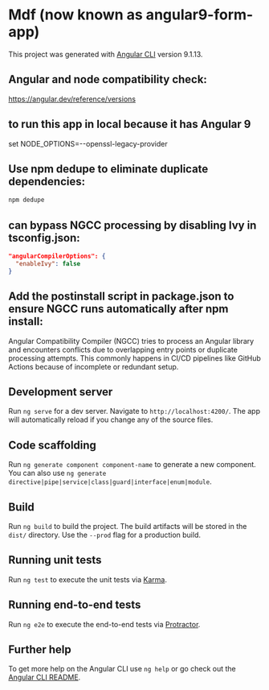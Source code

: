 # Mdf (now known as angular9-form-app)

This project was generated with [Angular CLI](https://github.com/angular/angular-cli) version 9.1.13.

## Angular and node compatibility check:

https://angular.dev/reference/versions

## to run this app in local because it has Angular 9
set NODE_OPTIONS=--openssl-legacy-provider

## Use npm dedupe to eliminate duplicate dependencies:
```bash
npm dedupe
```

## can bypass NGCC processing by disabling Ivy in tsconfig.json:
```json
"angularCompilerOptions": {
  "enableIvy": false
}
```

## Add the postinstall script in package.json to ensure NGCC runs automatically after npm install:
 Angular Compatibility Compiler (NGCC) tries to process an Angular library and encounters conflicts due to overlapping entry points or duplicate processing attempts. This commonly happens in CI/CD pipelines like GitHub Actions because of incomplete or redundant setup.
 
## Development server

Run `ng serve` for a dev server. Navigate to `http://localhost:4200/`. The app will automatically reload if you change any of the source files.

## Code scaffolding

Run `ng generate component component-name` to generate a new component. You can also use `ng generate directive|pipe|service|class|guard|interface|enum|module`.

## Build

Run `ng build` to build the project. The build artifacts will be stored in the `dist/` directory. Use the `--prod` flag for a production build.

## Running unit tests

Run `ng test` to execute the unit tests via [Karma](https://karma-runner.github.io).

## Running end-to-end tests

Run `ng e2e` to execute the end-to-end tests via [Protractor](http://www.protractortest.org/).

## Further help

To get more help on the Angular CLI use `ng help` or go check out the [Angular CLI README](https://github.com/angular/angular-cli/blob/master/README.md).
